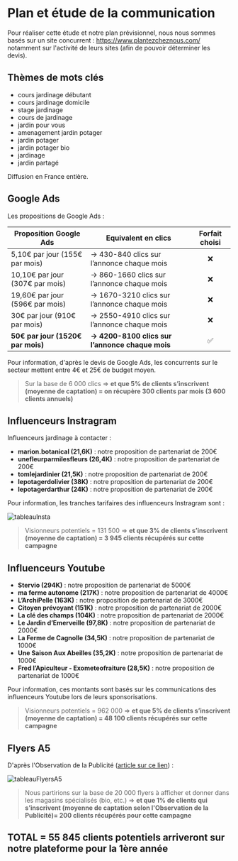 ﻿# Plan et étude de la communication

Pour réaliser cette étude et notre plan prévisionnel, nous nous sommes basés sur un site concurrent : https://www.plantezcheznous.com/ notamment sur l'activité de leurs sites (afin de pouvoir déterminer les devis).


## Thèmes de mots clés
* cours jardinage débutant
* cours jardinage domicile
* stage jardinage
* cours de jardinage
* jardin pour vous
* amenagement jardin potager
* jardin potager
* jardin potager bio
* jardinage
* jardin partagé

Diffusion en France entière.


## Google Ads
Les propositions de Google Ads :

| **Proposition Google Ads** | **Equivalent en clics** | **Forfait choisi** |
| -------- | -------- | :--------: |
| 5,10€ par jour (155€ par mois) | → 430-840 clics sur l’annonce chaque mois | :x: | 
| 10,10€ par jour (307€ par mois) | → 860-1660 clics sur l’annonce chaque mois | :x: | 
| 19,60€ par jour (596€ par mois) | → 1670-3210 clics sur l’annonce chaque mois | :x: | 
| 30€ par jour (910€ par mois) | → 2550-4910 clics sur l’annonce chaque mois | :x: | 
| **50€ par jour (1520€ par mois)** | **→ 4200-8100 clics sur l’annonce chaque mois** | :white_check_mark: |

Pour information, d'après le devis de Google Ads, les concurrents sur le secteur mettent entre 4€ et 25€ de budget moyen.

> Sur la base de 6 000 clics ⇒ **et que 5% de clients s’inscrivent (moyenne de captation) = on récupère 300 clients par mois (3 600 clients annuels)**


## Influenceurs Instragram

Influenceurs jardinage à contacter :
- **marion.botanical (21,6K)** : notre proposition de partenariat de 200€
- **unefleurparmilesfleurs (26,4K)**  : notre proposition de partenariat de 200€
- **tomlejardinier (21,5K)** : notre proposition de partenariat de 200€
- **lepotagerdolivier (38K)** : notre proposition de partenariat de 200€
- **lepotagerdarthur (24K)** : notre proposition de partenariat de 200€

Pour information, les tranches tarifaires des influenceurs Instragram sont :

![tableauInsta](https://user-images.githubusercontent.com/56674425/124739819-82b55e00-df1a-11eb-907c-f7f9e59628be.png)

> Visionneurs potentiels = 131 500 ⇒ **et que 3% de clients s’inscrivent (moyenne de captation) = 3 945 clients récupérés sur cette campagne**


## Influenceurs Youtube

- **Stervio (294K)** : notre proposition de partenariat de 5000€
- **ma ferme autonome (217K)** : notre proposition de partenariat de 4000€
- **L’ArchiPelle (163K)** : notre proposition de partenariat de 3000€
- **Citoyen prévoyant (151K)** : notre proposition de partenariat de 2000€
- **La clé des champs (104K)** : notre proposition de partenariat de 2000€
- **Le Jardin d’Emerveille (97,8K)** : notre proposition de partenariat de 2000€
- **La Ferme de Cagnolle (34,5K)** : notre proposition de partenariat de 1000€
- **Une Saison Aux Abeilles (35,2K)** : notre proposition de partenariat de 1000€
- **Fred l’Apiculteur - Exometeofraiture (28,5K)** : notre proposition de partenariat de 1000€

Pour information, ces montants sont basés sur les communications des influenceurs Youtube lors de leurs sponsorisations.

> Visionneurs potentiels =  962 000 ⇒ **et que 5% de clients s’inscrivent (moyenne de captation) = 48 100 clients récupérés sur cette campagne**


## Flyers A5

D'après l'Observation de la Publicité ([article sur ce lien](https://www.observatoiredelapublicite.fr/flyers-distribution-retours)) :

![tableauFlyersA5](https://user-images.githubusercontent.com/56674425/124740555-328acb80-df1b-11eb-840b-22431415ce00.png)

> Nous partirions sur la base de 20 000 flyers à afficher et donner dans les magasins spécialisés (bio, etc.) ⇒ **et que 1% de clients qui s’inscrivent (moyenne de captation selon l'Observation de la Publicité)= 200 clients récupérés pour cette campagne**

## TOTAL = **55 845** clients potentiels arriveront sur notre plateforme pour la 1ère année